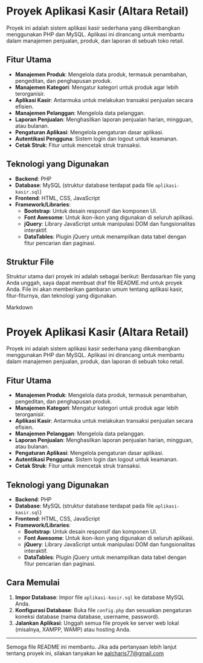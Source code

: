 # Proyek Aplikasi Kasir (Altara Retail)

Proyek ini adalah sistem aplikasi kasir sederhana yang dikembangkan menggunakan PHP dan MySQL. Aplikasi ini dirancang untuk membantu dalam manajemen penjualan, produk, dan laporan di sebuah toko retail.

## Fitur Utama

* **Manajemen Produk**: Mengelola data produk, termasuk penambahan, pengeditan, dan penghapusan produk.
* **Manajemen Kategori**: Mengatur kategori untuk produk agar lebih terorganisir.
* **Aplikasi Kasir**: Antarmuka untuk melakukan transaksi penjualan secara efisien.
* **Manajemen Pelanggan**: Mengelola data pelanggan.
* **Laporan Penjualan**: Menghasilkan laporan penjualan harian, mingguan, atau bulanan.
* **Pengaturan Aplikasi**: Mengelola pengaturan dasar aplikasi.
* **Autentikasi Pengguna**: Sistem login dan logout untuk keamanan.
* **Cetak Struk**: Fitur untuk mencetak struk transaksi.

## Teknologi yang Digunakan

* **Backend**: PHP
* **Database**: MySQL (struktur database terdapat pada file `aplikasi-kasir.sql`)
* **Frontend**: HTML, CSS, JavaScript
* **Framework/Libraries**:
    * **Bootstrap**: Untuk desain responsif dan komponen UI.
    * **Font Awesome**: Untuk ikon-ikon yang digunakan di seluruh aplikasi.
    * **jQuery**: Library JavaScript untuk manipulasi DOM dan fungsionalitas interaktif.
    * **DataTables**: Plugin jQuery untuk menampilkan data tabel dengan fitur pencarian dan paginasi.

## Struktur File

Struktur utama dari proyek ini adalah sebagai berikut:
Berdasarkan file yang Anda unggah, saya dapat membuat draf file README.md untuk proyek Anda. File ini akan memberikan gambaran umum tentang aplikasi kasir, fitur-fiturnya, dan teknologi yang digunakan.

Markdown

# Proyek Aplikasi Kasir (Altara Retail)

Proyek ini adalah sistem aplikasi kasir sederhana yang dikembangkan menggunakan PHP dan MySQL. Aplikasi ini dirancang untuk membantu dalam manajemen penjualan, produk, dan laporan di sebuah toko retail.

## Fitur Utama

* **Manajemen Produk**: Mengelola data produk, termasuk penambahan, pengeditan, dan penghapusan produk.
* **Manajemen Kategori**: Mengatur kategori untuk produk agar lebih terorganisir.
* **Aplikasi Kasir**: Antarmuka untuk melakukan transaksi penjualan secara efisien.
* **Manajemen Pelanggan**: Mengelola data pelanggan.
* **Laporan Penjualan**: Menghasilkan laporan penjualan harian, mingguan, atau bulanan.
* **Pengaturan Aplikasi**: Mengelola pengaturan dasar aplikasi.
* **Autentikasi Pengguna**: Sistem login dan logout untuk keamanan.
* **Cetak Struk**: Fitur untuk mencetak struk transaksi.

## Teknologi yang Digunakan

* **Backend**: PHP
* **Database**: MySQL (struktur database terdapat pada file `aplikasi-kasir.sql`)
* **Frontend**: HTML, CSS, JavaScript
* **Framework/Libraries**:
    * **Bootstrap**: Untuk desain responsif dan komponen UI.
    * **Font Awesome**: Untuk ikon-ikon yang digunakan di seluruh aplikasi.
    * **jQuery**: Library JavaScript untuk manipulasi DOM dan fungsionalitas interaktif.
    * **DataTables**: Plugin jQuery untuk menampilkan data tabel dengan fitur pencarian dan paginasi.

## Cara Memulai

1.  **Impor Database**: Impor file `aplikasi-kasir.sql` ke database MySQL Anda.
2.  **Konfigurasi Database**: Buka file `config.php` dan sesuaikan pengaturan koneksi database (nama database, username, password).
3.  **Jalankan Aplikasi**: Unggah semua file proyek ke server web lokal (misalnya, XAMPP, WAMP) atau hosting Anda.

---

Semoga file README ini membantu. Jika ada pertanyaan lebih lanjut tentang proyek ini, silakan tanyakan ke aalcharis77@gmail.com
